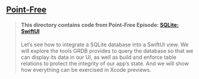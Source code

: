 ## [Point-Free](https://www.pointfree.co)

> #### This directory contains code from Point-Free Episode: [SQLite: SwiftUI](https://www.pointfree.co/episodes/ep303-sqlite-swiftui)
>
> Let’s see how to integrate a SQLite database into a SwiftUI view. We will explore the tools GRDB provides to query the database so that we can display its data in our UI, as well as build and enforce table relations to protect the integrity of our app’s state. And we will show how everything can be exercised in Xcode previews.
